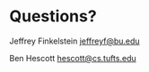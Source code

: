 <!SLIDE transition=uncover>

# Questions? #

Jeffrey Finkelstein <jeffreyf@bu.edu>

Ben Hescott <hescott@cs.tufts.edu>
